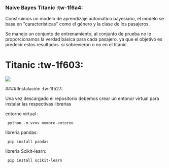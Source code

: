 ### Naive Bayes Titanic :tw-1f6a4:

Construimos un modelo de aprendizaje automático bayesiano, el modelo se basa en "características" como el género y la clase de los pasajeros. 

Se manejo un conjunto de entrenamiento, al conjunto de prueba no le proporcionamos la verdad básica para cada pasajero. ya que el objetivo es predecir estos resultados. si sobrevieron o no en el titanic.

# Titanic  :tw-1f603:
![](https://ichef.bbci.co.uk/news/410/cpsprodpb/8005/production/_95137723_e906bb7e-89ae-4286-96fb-63562e7f2387.jpg)


####IInstalación :tw-1f527:

Una vez descargado el repositorio debemos crear un entonor virtual para instalar las respectivas librerias

entorno virtual :

` python -m venv nombre-entorno`

libreria pandas:

` pip install pandas`

libreria Scikit-learn:

` pip install scikit-learn`
